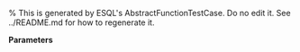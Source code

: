 % This is generated by ESQL's AbstractFunctionTestCase. Do no edit it. See ../README.md for how to regenerate it.

**Parameters**

